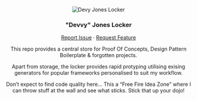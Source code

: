 <br />
<div align="center">
  <img src="https://i.ibb.co/QYYjHNV/213124.png" alt="Devy Jones Locker">
  <h3 align="center">"Devvy" Jones Locker</h3>
  <p align="center">
	  <a href="https://github.com/othneildrew/Best-README-Template/issues">Report Issue</a> · <a href="https://github.com/othneildrew/Best-README-Template/issues">Request Feature</a>
</p>
      <p align="center">
   This repo provides a central store for Proof Of Concepts, Design Pattern Boilerplate & forgotten projects.</p>
   Apart from storage, the locker provides rapid protyping utilising exising generators for popular frameworks personalised to suit my workflow.
</p>
<p align="center">
Don’t expect to find code quality here… This a “Free Fire Idea Zone” where I can throw stuff at the wall and see what sticks. Stick that up your dojo!
  </p>
</div>
